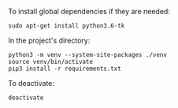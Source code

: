 To install global dependencies if they are needed:
```
sudo apt-get install python3.6-tk
```
In the project's directory:
```
python3 -m venv --system-site-packages ./venv
source venv/bin/activate
pip3 install -r requirements.txt
```
To deactivate:
```$xslt
deactivate
```

